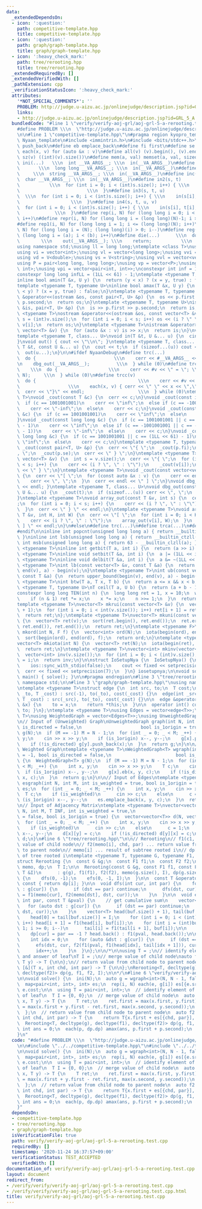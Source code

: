 ```yaml
---
data:
  _extendedDependsOn:
  - icon: ':question:'
    path: competitive-template.hpp
    title: competitive-template.hpp
  - icon: ':question:'
    path: graph/graph-template.hpp
    title: graph/graph-template.hpp
  - icon: ':heavy_check_mark:'
    path: tree/rerooting.hpp
    title: tree/rerooting.hpp
  _extendedRequiredBy: []
  _extendedVerifiedWith: []
  _pathExtension: cpp
  _verificationStatusIcon: ':heavy_check_mark:'
  attributes:
    '*NOT_SPECIAL_COMMENTS*': ''
    PROBLEM: http://judge.u-aizu.ac.jp/onlinejudge/description.jsp?id=GRL_5_A
    links:
    - http://judge.u-aizu.ac.jp/onlinejudge/description.jsp?id=GRL_5_A
  bundledCode: "#line 1 \"verify/verify-aoj-grl/aoj-grl-5-a-rerooting.test.cpp\"\n\
    #define PROBLEM \\\n  \"http://judge.u-aizu.ac.jp/onlinejudge/description.jsp?id=GRL_5_A\"\
    \n\n#line 1 \"competitive-template.hpp\"\n#pragma region kyopro_template\n#define\
    \ Nyaan_template\n#include <immintrin.h>\n#include <bits/stdc++.h>\n#define pb\
    \ push_back\n#define eb emplace_back\n#define fi first\n#define se second\n#define\
    \ each(x, v) for (auto &x : v)\n#define all(v) (v).begin(), (v).end()\n#define\
    \ sz(v) ((int)(v).size())\n#define mem(a, val) memset(a, val, sizeof(a))\n#define\
    \ ini(...)   \\\n  int __VA_ARGS__; \\\n  in(__VA_ARGS__)\n#define inl(...)  \
    \       \\\n  long long __VA_ARGS__; \\\n  in(__VA_ARGS__)\n#define ins(...) \
    \     \\\n  string __VA_ARGS__; \\\n  in(__VA_ARGS__)\n#define inc(...)    \\\n\
    \  char __VA_ARGS__; \\\n  in(__VA_ARGS__)\n#define in2(s, t)                \
    \           \\\n  for (int i = 0; i < (int)s.size(); i++) { \\\n    in(s[i], t[i]);\
    \                         \\\n  }\n#define in3(s, t, u)                      \
    \  \\\n  for (int i = 0; i < (int)s.size(); i++) { \\\n    in(s[i], t[i], u[i]);\
    \                   \\\n  }\n#define in4(s, t, u, v)                     \\\n\
    \  for (int i = 0; i < (int)s.size(); i++) { \\\n    in(s[i], t[i], u[i], v[i]);\
    \             \\\n  }\n#define rep(i, N) for (long long i = 0; i < (long long)(N);\
    \ i++)\n#define repr(i, N) for (long long i = (long long)(N)-1; i >= 0; i--)\n\
    #define rep1(i, N) for (long long i = 1; i <= (long long)(N); i++)\n#define repr1(i,\
    \ N) for (long long i = (N); (long long)(i) > 0; i--)\n#define reg(i, a, b) for\
    \ (long long i = (a); i < (b); i++)\n#define die(...)      \\\n  do {        \
    \        \\\n    out(__VA_ARGS__); \\\n    return;           \\\n  } while (0)\n\
    using namespace std;\nusing ll = long long;\ntemplate <class T>\nusing V = vector<T>;\n\
    using vi = vector<int>;\nusing vl = vector<long long>;\nusing vvi = vector<vector<int>>;\n\
    using vd = V<double>;\nusing vs = V<string>;\nusing vvl = vector<vector<long long>>;\n\
    using P = pair<long long, long long>;\nusing vp = vector<P>;\nusing pii = pair<int,\
    \ int>;\nusing vpi = vector<pair<int, int>>;\nconstexpr int inf = 1001001001;\n\
    constexpr long long infLL = (1LL << 61) - 1;\ntemplate <typename T, typename U>\n\
    inline bool amin(T &x, U y) {\n  return (y < x) ? (x = y, true) : false;\n}\n\
    template <typename T, typename U>\ninline bool amax(T &x, U y) {\n  return (x\
    \ < y) ? (x = y, true) : false;\n}\ntemplate <typename T, typename U>\nostream\
    \ &operator<<(ostream &os, const pair<T, U> &p) {\n  os << p.first << \" \" <<\
    \ p.second;\n  return os;\n}\ntemplate <typename T, typename U>\nistream &operator>>(istream\
    \ &is, pair<T, U> &p) {\n  is >> p.first >> p.second;\n  return is;\n}\ntemplate\
    \ <typename T>\nostream &operator<<(ostream &os, const vector<T> &v) {\n  int\
    \ s = (int)v.size();\n  for (int i = 0; i < s; i++) os << (i ? \" \" : \"\") <<\
    \ v[i];\n  return os;\n}\ntemplate <typename T>\nistream &operator>>(istream &is,\
    \ vector<T> &v) {\n  for (auto &x : v) is >> x;\n  return is;\n}\nvoid in() {}\n\
    template <typename T, class... U>\nvoid in(T &t, U &... u) {\n  cin >> t;\n  in(u...);\n\
    }\nvoid out() { cout << \"\\n\"; }\ntemplate <typename T, class... U>\nvoid out(const\
    \ T &t, const U &... u) {\n  cout << t;\n  if (sizeof...(u)) cout << \" \";\n\
    \  out(u...);\n}\n\n#ifdef NyaanDebug\n#define trc(...)                   \\\n\
    \  do {                             \\\n    cerr << #__VA_ARGS__ << \" = \"; \\\
    \n    dbg_out(__VA_ARGS__);          \\\n  } while (0)\n#define trca(v, N)   \
    \    \\\n  do {                   \\\n    cerr << #v << \" = \"; \\\n    array_out(v,\
    \ N);     \\\n  } while (0)\n#define trcc(v)                             \\\n\
    \  do {                                      \\\n    cerr << #v << \" = {\"; \
    \                  \\\n    each(x, v) { cerr << \" \" << x << \",\"; } \\\n  \
    \  cerr << \"}\" << endl;                    \\\n  } while (0)\ntemplate <typename\
    \ T>\nvoid _cout(const T &c) {\n  cerr << c;\n}\nvoid _cout(const int &c) {\n\
    \  if (c == 1001001001)\n    cerr << \"inf\";\n  else if (c == -1001001001)\n\
    \    cerr << \"-inf\";\n  else\n    cerr << c;\n}\nvoid _cout(const unsigned int\
    \ &c) {\n  if (c == 1001001001)\n    cerr << \"inf\";\n  else\n    cerr << c;\n\
    }\nvoid _cout(const long long &c) {\n  if (c == 1001001001 || c == (1LL << 61)\
    \ - 1)\n    cerr << \"inf\";\n  else if (c == -1001001001 || c == -((1LL << 61)\
    \ - 1))\n    cerr << \"-inf\";\n  else\n    cerr << c;\n}\nvoid _cout(const unsigned\
    \ long long &c) {\n  if (c == 1001001001 || c == (1LL << 61) - 1)\n    cerr <<\
    \ \"inf\";\n  else\n    cerr << c;\n}\ntemplate <typename T, typename U>\nvoid\
    \ _cout(const pair<T, U> &p) {\n  cerr << \"{ \";\n  _cout(p.fi);\n  cerr << \"\
    , \";\n  _cout(p.se);\n  cerr << \" } \";\n}\ntemplate <typename T>\nvoid _cout(const\
    \ vector<T> &v) {\n  int s = v.size();\n  cerr << \"{ \";\n  for (int i = 0; i\
    \ < s; i++) {\n    cerr << (i ? \", \" : \"\");\n    _cout(v[i]);\n  }\n  cerr\
    \ << \" } \";\n}\ntemplate <typename T>\nvoid _cout(const vector<vector<T>> &v)\
    \ {\n  cerr << \"[ \";\n  for (const auto &x : v) {\n    cerr << endl;\n    _cout(x);\n\
    \    cerr << \", \";\n  }\n  cerr << endl << \" ] \";\n}\nvoid dbg_out() { cerr\
    \ << endl; }\ntemplate <typename T, class... U>\nvoid dbg_out(const T &t, const\
    \ U &... u) {\n  _cout(t);\n  if (sizeof...(u)) cerr << \", \";\n  dbg_out(u...);\n\
    }\ntemplate <typename T>\nvoid array_out(const T &v, int s) {\n  cerr << \"{ \"\
    ;\n  for (int i = 0; i < s; i++) {\n    cerr << (i ? \", \" : \"\");\n    _cout(v[i]);\n\
    \  }\n  cerr << \" } \" << endl;\n}\ntemplate <typename T>\nvoid array_out(const\
    \ T &v, int H, int W) {\n  cerr << \"[ \";\n  for (int i = 0; i < H; i++) {\n\
    \    cerr << (i ? \", \" : \"\");\n    array_out(v[i], W);\n  }\n  cerr << \"\
    \ ] \" << endl;\n}\n#else\n#define trc(...)\n#define trca(...)\n#define trcc(...)\n\
    #endif\n\ninline int popcnt(unsigned long long a) { return __builtin_popcountll(a);\
    \ }\ninline int lsb(unsigned long long a) { return __builtin_ctzll(a); }\ninline\
    \ int msb(unsigned long long a) { return 63 - __builtin_clzll(a); }\ntemplate\
    \ <typename T>\ninline int getbit(T a, int i) {\n  return (a >> i) & 1;\n}\ntemplate\
    \ <typename T>\ninline void setbit(T &a, int i) {\n  a |= (1LL << i);\n}\ntemplate\
    \ <typename T>\ninline void delbit(T &a, int i) {\n  a &= ~(1LL << i);\n}\ntemplate\
    \ <typename T>\nint lb(const vector<T> &v, const T &a) {\n  return lower_bound(begin(v),\
    \ end(v), a) - begin(v);\n}\ntemplate <typename T>\nint ub(const vector<T> &v,\
    \ const T &a) {\n  return upper_bound(begin(v), end(v), a) - begin(v);\n}\ntemplate\
    \ <typename T>\nint btw(T a, T x, T b) {\n  return a <= x && x < b;\n}\ntemplate\
    \ <typename T, typename U>\nT ceil(T a, U b) {\n  return (a + b - 1) / b;\n}\n\
    constexpr long long TEN(int n) {\n  long long ret = 1, x = 10;\n  while (n) {\n\
    \    if (n & 1) ret *= x;\n    x *= x;\n    n >>= 1;\n  }\n  return ret;\n}\n\
    template <typename T>\nvector<T> mkrui(const vector<T> &v) {\n  vector<T> ret(v.size()\
    \ + 1);\n  for (int i = 0; i < int(v.size()); i++) ret[i + 1] = ret[i] + v[i];\n\
    \  return ret;\n};\ntemplate <typename T>\nvector<T> mkuni(const vector<T> &v)\
    \ {\n  vector<T> ret(v);\n  sort(ret.begin(), ret.end());\n  ret.erase(unique(ret.begin(),\
    \ ret.end()), ret.end());\n  return ret;\n}\ntemplate <typename F>\nvector<int>\
    \ mkord(int N, F f) {\n  vector<int> ord(N);\n  iota(begin(ord), end(ord), 0);\n\
    \  sort(begin(ord), end(ord), f);\n  return ord;\n}\ntemplate <typename T = int>\n\
    vector<T> mkiota(int N) {\n  vector<T> ret(N);\n  iota(begin(ret), end(ret), 0);\n\
    \  return ret;\n}\ntemplate <typename T>\nvector<int> mkinv(vector<T> &v) {\n\
    \  vector<int> inv(v.size());\n  for (int i = 0; i < (int)v.size(); i++) inv[v[i]]\
    \ = i;\n  return inv;\n}\n\nstruct IoSetupNya {\n  IoSetupNya() {\n    cin.tie(nullptr);\n\
    \    ios::sync_with_stdio(false);\n    cout << fixed << setprecision(15);\n  \
    \  cerr << fixed << setprecision(7);\n  }\n} iosetupnya;\n\nvoid solve();\nint\
    \ main() { solve(); }\n\n#pragma endregion\n#line 3 \"tree/rerooting.hpp\"\nusing\
    \ namespace std;\n\n#line 3 \"graph/graph-template.hpp\"\nusing namespace std;\n\
    \ntemplate <typename T>\nstruct edge {\n  int src, to;\n  T cost;\n\n  edge(int\
    \ _to, T _cost) : src(-1), to(_to), cost(_cost) {}\n  edge(int _src, int _to,\
    \ T _cost) : src(_src), to(_to), cost(_cost) {}\n\n  edge &operator=(const int\
    \ &x) {\n    to = x;\n    return *this;\n  }\n\n  operator int() const { return\
    \ to; }\n};\ntemplate <typename T>\nusing Edges = vector<edge<T>>;\ntemplate <typename\
    \ T>\nusing WeightedGraph = vector<Edges<T>>;\nusing UnweightedGraph = vector<vector<int>>;\n\
    \n// Input of (Unweighted) Graph\nUnweightedGraph graph(int N, int M = -1, bool\
    \ is_directed = false,\n                      bool is_1origin = true) {\n  UnweightedGraph\
    \ g(N);\n  if (M == -1) M = N - 1;\n  for (int _ = 0; _ < M; _++) {\n    int x,\
    \ y;\n    cin >> x >> y;\n    if (is_1origin) x--, y--;\n    g[x].push_back(y);\n\
    \    if (!is_directed) g[y].push_back(x);\n  }\n  return g;\n}\n\n// Input of\
    \ Weighted Graph\ntemplate <typename T>\nWeightedGraph<T> wgraph(int N, int M\
    \ = -1, bool is_directed = false,\n                        bool is_1origin = true)\
    \ {\n  WeightedGraph<T> g(N);\n  if (M == -1) M = N - 1;\n  for (int _ = 0; _\
    \ < M; _++) {\n    int x, y;\n    cin >> x >> y;\n    T c;\n    cin >> c;\n  \
    \  if (is_1origin) x--, y--;\n    g[x].eb(x, y, c);\n    if (!is_directed) g[y].eb(y,\
    \ x, c);\n  }\n  return g;\n}\n\n// Input of Edges\ntemplate <typename T>\nEdges<T>\
    \ esgraph(int N, int M, int is_weighted = true, bool is_1origin = true) {\n  Edges<T>\
    \ es;\n  for (int _ = 0; _ < M; _++) {\n    int x, y;\n    cin >> x >> y;\n  \
    \  T c;\n    if (is_weighted)\n      cin >> c;\n    else\n      c = 1;\n    if\
    \ (is_1origin) x--, y--;\n    es.emplace_back(x, y, c);\n  }\n  return es;\n}\n\
    \n// Input of Adjacency Matrix\ntemplate <typename T>\nvector<vector<T>> adjgraph(int\
    \ N, int M, T INF, int is_weighted = true,\n                           bool is_directed\
    \ = false, bool is_1origin = true) {\n  vector<vector<T>> d(N, vector<T>(N, INF));\n\
    \  for (int _ = 0; _ < M; _++) {\n    int x, y;\n    cin >> x >> y;\n    T c;\n\
    \    if (is_weighted)\n      cin >> c;\n    else\n      c = 1;\n    if (is_1origin)\
    \ x--, y--;\n    d[x][y] = c;\n    if (!is_directed) d[y][x] = c;\n  }\n  return\
    \ d;\n}\n#line 6 \"tree/rerooting.hpp\"\n\n// Rerooting\n// f1(c1, c2) ... merge\
    \ value of child node\n// f2(memo[i], chd, par) ... return value from child node\
    \ to parent node\n// memo[i] ... result of subtree rooted i\n// dp[i] ... result\
    \ of tree rooted i\ntemplate <typename T, typename G, typename F1, typename F2>\n\
    struct Rerooting {\n  const G &g;\n  const F1 f1;\n  const F2 f2;\n  vector<T>\
    \ memo, dp;\n  T I;\n\n  Rerooting(const G &g, const F1 f1, const F2 f2, const\
    \ T &I)\n      : g(g), f1(f1), f2(f2), memo(g.size(), I), dp(g.size(), I), I(I)\
    \ {\n    dfs(0, -1);\n    efs(0, -1, I);\n  }\n\n  const T &operator[](int i)\
    \ const { return dp[i]; }\n\n  void dfs(int cur, int par) {\n    for (auto &dst\
    \ : g[cur]) {\n      if (dst == par) continue;\n      dfs(dst, cur);\n      memo[cur]\
    \ = f1(memo[cur], f2(memo[dst], dst, cur));\n    }\n  }\n\n  void efs(int cur,\
    \ int par, const T &pval) {\n    // get cumulative sum\n    vector<T> buf;\n \
    \   for (auto dst : g[cur]) {\n      if (dst == par) continue;\n      buf.push_back(f2(memo[dst],\
    \ dst, cur));\n    }\n    vector<T> head(buf.size() + 1), tail(buf.size() + 1);\n\
    \    head[0] = tail[buf.size()] = I;\n    for (int i = 0; i < (int)buf.size();\
    \ i++) head[i + 1] = f1(head[i], buf[i]);\n    for (int i = (int)buf.size() -\
    \ 1; i >= 0; i--)\n      tail[i] = f1(tail[i + 1], buf[i]);\n\n    // update\n\
    \    dp[cur] = par == -1 ? head.back() : f1(pval, head.back());\n\n    // propagate\n\
    \    int idx = 0;\n    for (auto &dst : g[cur]) {\n      if (dst == par) continue;\n\
    \      efs(dst, cur, f2(f1(pval, f1(head[idx], tail[idx + 1])), cur, dst));\n\
    \      idx++;\n    }\n  }\n};\n\n/*\n\nusing T = ;\n// identify element of f1,\
    \ and answer of leaf\nT I = ;\n// merge value of child node\nauto f1 = [&](T x,\
    \ T y) -> T {\n\n};\n// return value from child node to parent node\nauto f2 =\
    \ [&](T x, int chd, int par) -> T {\n\n};\nRerooting<T, decltype(g), decltype(f1),\
    \ decltype(f2)> dp(g, f1, f2, I);\n\n*/\n#line 6 \"verify/verify-aoj-grl/aoj-grl-5-a-rerooting.test.cpp\"\
    \n\nvoid solve() {\n  ini(N);\n  auto g = wgraph<int>(N, N - 1, false, false);\n\
    \  map<pair<int, int>, int> es;\n  rep(i, N) each(e, g[i]) es[{e.src, e.to}] =\
    \ e.cost;\n\n  using T = pair<int, int>;\n  // identify element of f1, and answer\
    \ of leaf\n  T I = {0, 0};\n  // merge value of child node\n  auto f1 = [&](T\
    \ x, T y) -> T {\n    T ret;\n    ret.first = max(x.first, y.first);\n    ret.second\
    \ = max(x.first + y.first - ret.first, max(x.second, y.second));\n    return ret;\n\
    \  };\n  // return value from child node to parent node\n  auto f2 = [&](T x,\
    \ int chd, int par) -> T {\n    return T{x.first + es[{chd, par}], 0};\n  };\n\
    \  Rerooting<T, decltype(g), decltype(f1), decltype(f2)> dp(g, f1, f2, I);\n \
    \ int ans = 0;\n  each(p, dp.dp) amax(ans, p.first + p.second);\n  out(ans);\n\
    }\n"
  code: "#define PROBLEM \\\n  \"http://judge.u-aizu.ac.jp/onlinejudge/description.jsp?id=GRL_5_A\"\
    \n\n#include \"../../competitive-template.hpp\"\n#include \"../../tree/rerooting.hpp\"\
    \n\nvoid solve() {\n  ini(N);\n  auto g = wgraph<int>(N, N - 1, false, false);\n\
    \  map<pair<int, int>, int> es;\n  rep(i, N) each(e, g[i]) es[{e.src, e.to}] =\
    \ e.cost;\n\n  using T = pair<int, int>;\n  // identify element of f1, and answer\
    \ of leaf\n  T I = {0, 0};\n  // merge value of child node\n  auto f1 = [&](T\
    \ x, T y) -> T {\n    T ret;\n    ret.first = max(x.first, y.first);\n    ret.second\
    \ = max(x.first + y.first - ret.first, max(x.second, y.second));\n    return ret;\n\
    \  };\n  // return value from child node to parent node\n  auto f2 = [&](T x,\
    \ int chd, int par) -> T {\n    return T{x.first + es[{chd, par}], 0};\n  };\n\
    \  Rerooting<T, decltype(g), decltype(f1), decltype(f2)> dp(g, f1, f2, I);\n \
    \ int ans = 0;\n  each(p, dp.dp) amax(ans, p.first + p.second);\n  out(ans);\n\
    }"
  dependsOn:
  - competitive-template.hpp
  - tree/rerooting.hpp
  - graph/graph-template.hpp
  isVerificationFile: true
  path: verify/verify-aoj-grl/aoj-grl-5-a-rerooting.test.cpp
  requiredBy: []
  timestamp: '2020-11-24 16:37:57+09:00'
  verificationStatus: TEST_ACCEPTED
  verifiedWith: []
documentation_of: verify/verify-aoj-grl/aoj-grl-5-a-rerooting.test.cpp
layout: document
redirect_from:
- /verify/verify/verify-aoj-grl/aoj-grl-5-a-rerooting.test.cpp
- /verify/verify/verify-aoj-grl/aoj-grl-5-a-rerooting.test.cpp.html
title: verify/verify-aoj-grl/aoj-grl-5-a-rerooting.test.cpp
---
```

